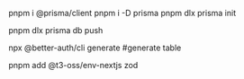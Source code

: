 pnpm i @prisma/client
pnpm i -D prisma
pnpm dlx prisma init


pnpm dlx prisma db push

npx @better-auth/cli generate #generate table

pnpm add @t3-oss/env-nextjs zod
